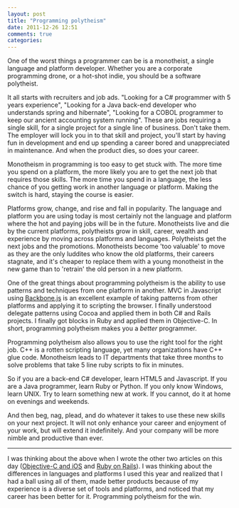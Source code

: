 ```yaml
---
layout: post
title: "Programming polytheism"
date: 2011-12-26 12:51
comments: true
categories: 
---
```


One of the worst things a programmer can be is a monotheist, a single language and platform developer. Whether you are a corporate programming drone, or a hot-shot indie, you should be a software polytheist.

It all starts with recruiters and job ads. "Looking for a C# programmer with 5 years experience", "Looking for a Java back-end developer who understands spring and hibernate", "Looking for a COBOL programmer to keep our ancient accounting system running". These are jobs requiring a single skill, for a single project for a single line of business.  Don't take them.  The employer will lock you in to that skill and project, you'll start by having fun in development and end up spending a career bored and unappreciated in maintenance. And when the product dies, so does your career.

Monotheism in programming is too easy to get stuck with. The more time you spend on a platform, the more likely you are to get the next job that requires those skills.  The more time you spend in a language, the less chance of you getting work in another language or platform. Making the switch is hard, staying the course is easier.

Platforms grow, change, and rise and fall in popularity. The language and platform you are using today is most certainly not the language and platform where the hot and paying jobs will be in the future. Monotheists live and die by the current platforms, polytheists grow in skill, career, wealth and experience by moving across platforms and languages.  Polytheists get the next jobs and the promotions.  Monotheists become 'too valuable' to move as they are the only luddites who know the old platforms, their careers stagnate, and it's cheaper to replace them with a young monotheist in the new game than to 'retrain' the old person in a new platform.

One of the great things about programming polytheism is the ability to use patterns and techniques from one platform in another.  MVC in Javascript using [Backbone.js](http://documentcloud.github.com/backbone/) is an excellent example of taking patterns from other platforms and applying it to scripting the browser. I finally understood delegate patterns using Cocoa and applied them in both C# and Rails projects.  I finally got blocks in Ruby and applied them in Objective-C. In short, programming polytheism makes you a *better* programmer.

Programming polytheism also allows you to use the right tool for the right job. C++ is a rotten scripting language, yet many organizations have C++ glue code. Monotheism leads to IT departments that take three months to solve problems that take 5 line ruby scripts to fix in minutes.

So if you are a back-end C# developer, learn HTML5 and Javascript. If you are a Java programmer, learn Ruby or Python. If you only know Windows, learn UNIX. Try to learn something new at work.  If you cannot, do it at home on evenings and weekends.

And then beg, nag, plead, and do whatever it takes to use these new skills on your next project. It will not only enhance your career and enjoyment of your work, but will extend it indefinitely. And your company will be more nimble and productive than ever.

---
 
I was thinking about the above when I wrote the other two articles on this day ([Objective-C and iOS](https://hiltmon.com/blog/2011/12/26/2011-platforms-objective-c-and-ios/) and [Ruby on Rails](https://hiltmon.com/blog/2011/12/26/2011-platforms-ruby-on-rails/)). I was thinking about the differences in languages and platforms I used this year and realized that I had a ball using all of them, made better products because of my experience is a diverse set of tools and platforms, and noticed that my career has been better for it. Programming polytheism for the win.
